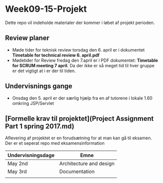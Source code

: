 # Week09-15-Projekt	
Dette repo vil indeholde materialer der kommer i løbet af projekt perioden.

## Review planer
- Møde tider for teknisk review torsdag den 6. april er i dokumentet **Timetable for technical review 6. april.pdf**
- Mødetider for Review fredag den 7.april er i PDF dokumentet: **Timetable for SCRUM meeting 7 april**.  Da der ikke er så meget tid til hver gruppe er det vigtigt at i er der til tiden.

## Undervisnings gange
- Onsdag den 5. april er der særlig hjælp fra en af tutorene i lokale 1.60 omkring JSP/Servlet

## [Formelle krav til projektet](Project Assignment Part 1 spring 2017.md)
Aflevering af projektet er en forudsætning for at man kan gå til eksamen. Der er et seperat repo med eksamensinformation

  



| Undervisningsdage | Emne                    |
| ----------------- | ----------------------- |
| May 2nd           | Architecture and design |
| May 3rd           | Documentation           |
|                   |                         |

